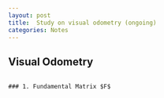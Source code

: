 ```yaml
---
layout: post
title:  Study on visual odometry (ongoing)
categories: Notes
---
```


## Visual Odometry
```

### 1. Fundamental Matrix $F$
